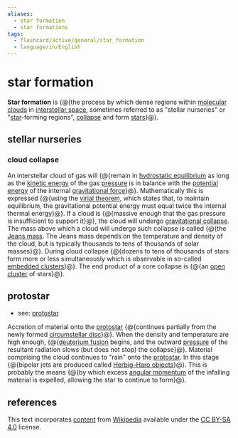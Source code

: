 ```yaml
---
aliases:
  - star formation
  - star formations
tags:
  - flashcard/active/general/star_formation
  - language/in/English
---
```


# star formation

__Star formation__ is {@{the process by which dense regions within [molecular clouds](molecular%20cloud.md) in [interstellar space](outer%20space.md#interstellar%20space), sometimes referred to as "stellar nurseries" or "[star](star.md)-forming regions", [collapse](Jeans%20instability.md) and form [stars](star.md)}@}. <!--SR:!2025-03-07,162,310-->

## stellar nurseries

### cloud collapse

An interstellar cloud of gas will {@{remain in [hydrostatic equilibrium](hydrostatic%20equilibrium.md) as long as the [kinetic energy](kinetic%20energy.md) of the gas [pressure](pressure.md) is in balance with the [potential energy](potential%20energy.md) of the internal [gravitational force](gravity.md)}@}. Mathematically this is expressed {@{using the [virial theorem](virial%20theorem.md), which states that, to maintain equilibrium, the gravitational potential energy must equal twice the internal thermal energy}@}. If a cloud is {@{massive enough that the gas pressure is insufficient to support it}@}, the cloud will undergo [gravitational collapse](gravitational%20collapse.md). The mass above which a cloud will undergo such collapse is called {@{the [Jeans mass](Jeans%20instability.md#Jeans%20mass). The Jeans mass depends on the temperature and density of the cloud, but is typically thousands to tens of thousands of solar masses}@}. During cloud collapse {@{dozens to tens of thousands of stars form more or less simultaneously which is observable in so-called [embedded clusters](embedded%20cluster.md)}@}. The end product of a core collapse is {@{an [open cluster](open%20cluster.md) of stars}@}. <!--SR:!2025-01-18,117,290!2025-05-16,182,270!2025-05-14,218,330!2024-11-30,85,270!2024-12-03,80,270!2025-03-17,168,310-->

## protostar

- see: [protostar](protostar.md)

Accretion of material onto the [protostar](protostar.md) {@{continues partially from the newly formed [circumstellar disc](circumstellar%20disc.md)}@}. When the density and temperature are high enough, {@{[deuterium fusion](deuterium%20fusion.md) begins, and the outward [pressure](radiation%20pressure.md) of the resultant radiation slows (but does not stop) the collapse}@}. Material comprising the cloud continues to "rain" onto the [protostar](protostar.md). In this stage {@{bipolar jets are produced called [Herbig–Haro objects](Herbig–Haro%20object.md)}@}. This is probably the means {@{by which excess [angular momentum](angular%20momentum.md) of the infalling material is expelled, allowing the star to continue to form}@}. <!--SR:!2024-12-07,84,270!2025-02-04,112,230!2024-12-19,101,290!2025-03-03,144,290-->

## references

This text incorporates [content](https://en.wikipedia.org/wiki/star_formation) from [Wikipedia](Wikipedia.md) available under the [CC BY-SA 4.0](https://creativecommons.org/licenses/by-sa/4.0/) license.
